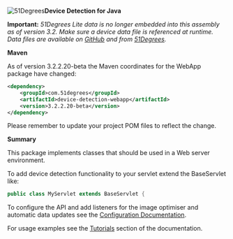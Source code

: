 ![51Degrees](https://51degrees.com/DesktopModules/FiftyOne/Distributor/Logo.ashx?utm_source=github&utm_medium=repository&utm_content=home&utm_campaign=java-open-source "THE Fastest and Most Accurate Device Detection")**Device Detection for Java**

**Important:** _51Degrees Lite data is no longer embedded into this assembly as of version 3.2. Make sure a device data file is referenced at runtime. Data files are available on [GitHub](../data) and from [51Degrees](https://51degrees.com/compare-data-options?utm_source=github&utm_medium=repository&utm_content=source-code&utm_campaign=java-open-source "Different device databases which can be used with 51Degrees device detection")._

**Maven**

As of version 3.2.2.20-beta the Maven coordinates for the WebApp package have changed:

```xml
<dependency>
    <groupId>com.51degrees</groupId>
    <artifactId>device-detection-webapp</artifactId>
    <version>3.2.2.20-beta</version>
</dependency>
```

Please remember to update your project POM files to reflect the change.

**Summary**

This package implements classes that should be used in a Web server environment.

To add device detection functionality to your servlet extend the BaseServlet like:

```java
public class MyServlet extends BaseServlet {
```

To configure the API and add listeners for the image optimiser and automatic data updates see the [Configuration Documentation](https://51degrees.com/Support/Documentation/APIs/Java-V32/Web-Apps/Configuration/Webxml?utm_source=github&utm_medium=repository&utm_content=source-code&utm_campaign=java-open-source).

For usage examples see the [Tutorials](https://51degrees.com/Support/Documentation/APIs/Java-V32/Tutorials?utm_source=github&utm_medium=repository&utm_content=source-code&utm_campaign=java-open-source) section of the documentation.